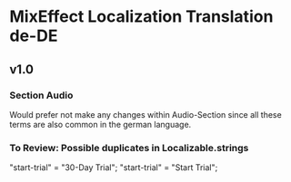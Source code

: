 # MixEffect Localization Translation de-DE

## v1.0

### Section Audio
Would prefer not make any changes within Audio-Section since all these terms are also common in the german language. 

### To Review: Possible duplicates in Localizable.strings
"start-trial" = "30-Day Trial";
"start-trial" = "Start Trial";


